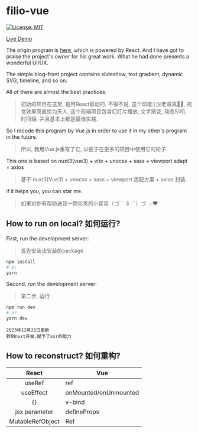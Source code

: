 # filio-vue

[![License: MIT](https://img.shields.io/badge/License-MIT-yellow.svg)](https://opensource.org/licenses/MIT)

[Live Demo](https://www.ayushsingh.co.in)

The origin program is [here](https://github.com/ayush013/folio.git), which is powered by React. And I have got to praise the project's owner for his great work. What he had done presents a wonderful UI/UX.

The simple blog-front project contains slideshow, text gradient, dynamic SVG, timeline, and so on.

All of there are almost the best practices.
>初始的项目在这里, 是用React驱动的. 不得不说, 这个印度🇮🇳老哥真🐂🍺, 视觉效果简直惊为天人. 这个前端项目包含幻灯片播放, 文字渐变, 动态SVG, 时间轴. 并且基本上都是最佳实践.

So I recode this program by Vue.js in order to use it in my other's program in the future.
> 所以, 我用Vue.js重写了它, 以便于在更多的项目中使用它的轮子.

This one is based on nuxt3(vue3) + vite + unocss + sass + viewport adapt + axios

> 基于 nuxt3(Vue3) + unocss + sass + viewport 适配方案 + axios 封装.

if it helps you, you can star me.
> 如果对你有帮助送我一颗珍贵的小星星（づ￣ 3 ￣）づ ╭❤

## How to run on local?  如何运行?

First, run the development server:
>首先安装该安装的package
```bash
npm install
# or
yarn
```
Second, run the development server:
>第二步, 运行

```bash
npm run dev
# or
yarn dev
```
```
2023年12月21日更新
转到nuxt开发,赋予了ssr的能力
```

## How to reconstruct?  如何重构?
|React | Vue|
|:-:|-|
|useRef | ref|
|useEffect | onMounted/onUnmounted|
| {} | v-bind|
| jsx parameter| defineProps |
|MutableRefObject|Ref<HeepElement>|
